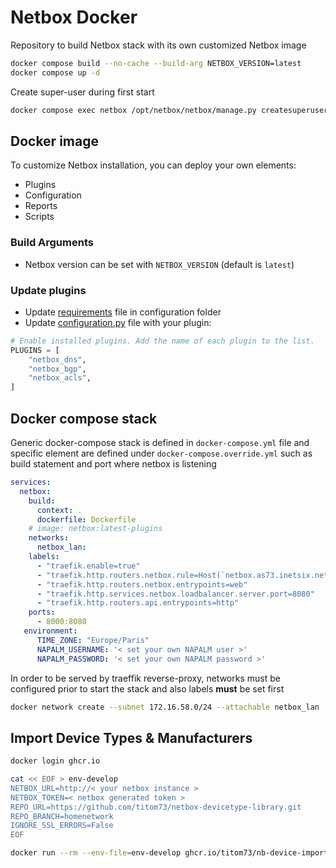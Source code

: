 # Netbox Docker

Repository to build Netbox stack with its own customized Netbox image

```bash
docker compose build --no-cache --build-arg NETBOX_VERSION=latest
docker compose up -d
```

Create super-user during first start

```bash
docker compose exec netbox /opt/netbox/netbox/manage.py createsuperuser
```

## Docker image

To customize Netbox installation, you can deploy your own elements:

- Plugins
- Configuration
- Reports
- Scripts

### Build Arguments

- Netbox version can be set with `NETBOX_VERSION` (default is `latest`)

### Update plugins

- Update [requirements](./configuration/plugin_requirements.txt) file in configuration folder
- Update [configuration.py](./configuration/configuration.py) file with your
  plugin:

```python
# Enable installed plugins. Add the name of each plugin to the list.
PLUGINS = [
    "netbox_dns",
    "netbox_bgp",
    "netbox_acls",
]
```

## Docker compose stack

Generic docker-compose stack is defined in `docker-compose.yml` file and specific element are defined under `docker-compose.override.yml` such as build statement and port where netbox is listening

```yaml
services:
  netbox:
    build:
      context: .
      dockerfile: Dockerfile
    # image: netbox:latest-plugins
    networks:
      netbox_lan:
    labels:
      - "traefik.enable=true"
      - "traefik.http.routers.netbox.rule=Host(`netbox.as73.inetsix.net`)"
      - "traefik.http.routers.netbox.entrypoints=web"
      - "traefik.http.services.netbox.loadbalancer.server.port=8080"
      - "traefik.http.routers.api.entrypoints=http"
    ports:
      - 8000:8080
   environment:
      TIME_ZONE: "Europe/Paris"
      NAPALM_USERNAME: '< set your own NAPALM user >'
      NAPALM_PASSWORD: '< set your own NAPALM password >'
```

In order to be served by traeffik reverse-proxy, networks must be configured prior to start the stack and also labels __must__ be set first

```bash
docker network create --subnet 172.16.58.0/24 --attachable netbox_lan
```

## Import Device Types & Manufacturers

```bash
docker login ghcr.io

cat << EOF > env-develop
NETBOX_URL=http://< your netbox instance >
NETBOX_TOKEN=< netbox generated token >
REPO_URL=https://github.com/titom73/netbox-devicetype-library.git
REPO_BRANCH=homenetwork
IGNORE_SSL_ERRORS=False
EOF

docker run --rm --env-file=env-develop ghcr.io/titom73/nb-device-importer:dev --vendors Arista,"Intel NUC",Synology,"Raspberry Pi","Cisco Business",Netgear
```
